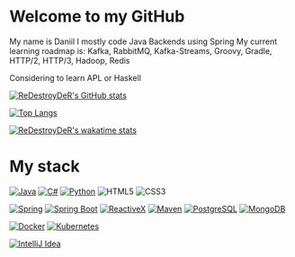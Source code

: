 # Welcome to my GitHub

My name is Daniil
I mostly code Java Backends using Spring
My current learning roadmap is: Kafka, RabbitMQ, Kafka-Streams, Groovy, Gradle, HTTP/2, HTTP/3, Hadoop, Redis

Considering to learn APL or Haskell

[![ReDestroyDeR's GitHub stats](https://github-readme-stats.vercel.app/api?username=ReDestroyDeR&show_icons=true&theme=tokyonight)](https://github.com/anuraghazra/github-readme-stats) 

[![Top Langs](https://github-readme-stats.vercel.app/api/top-langs/?username=ReDestroyDeR&theme=tokyonight)](https://github.com/anuraghazra/github-readme-stats)

[![ReDestroyDeR's wakatime stats](https://github-readme-stats.vercel.app/api/wakatime?username=redofficiale&theme=tokyonight)](https://github.com/anuraghazra/github-readme-stats)

# My stack
[![Java](https://img.shields.io/badge/java-black?style=for-the-badge&logo=java)](https://www.java.com/) 
[![C#](https://img.shields.io/badge/csharp-blue?style=for-the-badge&logo=csharp)](https://docs.microsoft.com/en-us/dotnet/csharp/)
[![Python](https://img.shields.io/badge/python-gray?style=for-the-badge&logo=python&logoColor=yellow)](https://www.python.org/)
![HTML5](https://img.shields.io/badge/-HTML5-E34F26?style=for-the-badge&logo=HTML5&logoColor=white)
![CSS3](https://img.shields.io/badge/-CSS3-1572B6?style=for-the-badge&logo=CSS3&logoColor=white)

[![Spring](https://img.shields.io/badge/spring-green?style=for-the-badge&logo=spring&logoColor=white)](https://spring.io/)
[![Spring Boot](https://img.shields.io/badge/spring_boot-green?style=for-the-badge&logo=springboot&logoColor=white)](https://spring.io/projects/spring-boot)
[![ReactiveX](https://img.shields.io/badge/reactivex-indigo?style=for-the-badge&logo=reactivex)](http://reactivex.io/)
[![Maven](https://img.shields.io/badge/maven-blue?style=for-the-badge&logo=apachemaven)](https://maven.apache.org/)
[![PostgreSQL](https://img.shields.io/badge/postgresql-blue?style=for-the-badge&logo=postgresql&logoColor=white)](https://www.postgresql.org/)
[![MongoDB](https://img.shields.io/badge/mongodb-white?style=for-the-badge&logo=mongodb&logoColor=darkgreen)](https://www.mongodb.com/)

[![Docker](https://img.shields.io/badge/docker-blue?style=for-the-badge&logo=docker&logoColor=white)](https://www.docker.com/)
[![Kubernetes](https://img.shields.io/badge/kubernetes-white?style=for-the-badge&logo=kubernetes)](https://kubernetes.io/)

[![IntelliJ Idea](https://img.shields.io/badge/intellij_idea-purple?style=for-the-badge&logo=intellijidea)](https://www.jetbrains.com/idea/)
